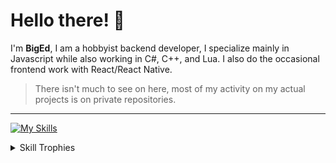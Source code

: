 # Hello there! :wave:

I'm **BigEd**, I am a hobbyist backend developer, I specialize mainly in Javascript while also working in C#, C++, and Lua. I also do the occasional frontend work with React/React Native.

> There isn't much to see on here, most of my activity on my actual projects is on private repositories.
---
[![My Skills](https://skillicons.dev/icons?i=js,nodejs,cpp,electron,express,lua,bots,tailwind,css,cs,react,mongodb&perline=4&)](https://skillicons.dev)

<details>
  <summary>Skill Trophies</summary>
  
  [![trophy](https://github-profile-trophy.vercel.app/?username=BigEd33&theme=dracula)](https://github.com/ryo-ma/github-profile-trophy)
</details>
